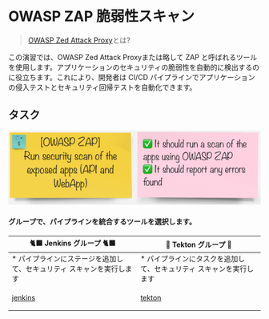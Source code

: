 # OWASP ZAP 脆弱性スキャン

> [OWASP Zed Attack Proxy](https://www.zaproxy.org/)とは?

この演習では、OWASP Zed Attack Proxyまたは略して ZAP と呼ばれるツールを使用します。アプリケーションのセキュリティの脆弱性を自動的に検出するのに役立ちます。これにより、開発者は CI/CD パイプラインでアプリケーションの侵入テストとセキュリティ回帰テストを自動化できます。

## タスク

![task-owasp](./images/task-owasp.png)

#### グループで、パイプラインを統合するツールを選択します。

🐈‍⬛ **Jenkins グループ** 🐈‍⬛ | 🐅 **Tekton グループ** 🐅
--- | ---
* パイプラインにステージを追加して、セキュリティ スキャンを実行します | * パイプラインにタスクを追加して、セキュリティ スキャンを実行します
<span style="color:blue;"><p><a href="3-revenge-of-the-automated-testing/6a-jenkins.md">jenkins</a></p></span> | <span style="color:blue;"><p><a href="3-revenge-of-the-automated-testing/6b-tekton.md">tekton</a></p></span>
